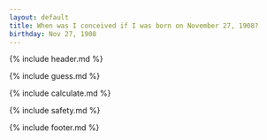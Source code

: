 ```yaml
---
layout: default
title: When was I conceived if I was born on November 27, 1908?
birthday: Nov 27, 1908
---
```


{% include header.md %}

{% include guess.md %}

{% include calculate.md %}

{% include safety.md %}

{% include footer.md %}



